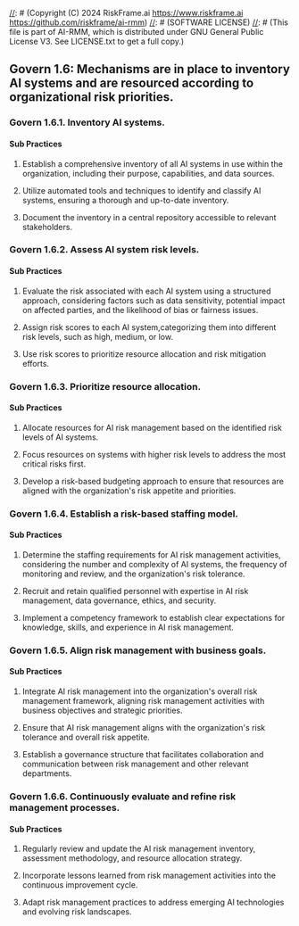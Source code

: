 [//]: # (COPYRIGHT)
[//]: # (RiskFrame.ai - AI Risk Management and Resilience Framework)
[//]: # (Copyright (C) 2024 RiskFrame.ai https://www.riskframe.ai https://github.com/riskframe/ai-rmm)
[//]: # (SOFTWARE LICENSE)
[//]: # (This file is part of AI-RMM, which is distributed under GNU General Public License V3. See LICENSE.txt to get a full copy.)
    
## Govern 1.6: Mechanisms are in place to inventory AI systems and are resourced according to organizational risk priorities.

### Govern 1.6.1. Inventory AI systems.

#### Sub Practices

1. Establish a comprehensive inventory of all AI systems in use within the organization, including their purpose, capabilities, and data sources.

2. Utilize automated tools and techniques to identify and classify AI systems, ensuring a thorough and up-to-date inventory.

3. Document the inventory in a central repository accessible to relevant stakeholders.

### Govern 1.6.2. Assess AI system risk levels.

#### Sub Practices

1. Evaluate the risk associated with each AI system using a structured approach, considering factors such as data sensitivity, potential impact on affected parties, and the likelihood of bias or fairness issues.

2. Assign risk scores to each AI system,categorizing them into different risk levels, such as high, medium, or low.

3. Use risk scores to prioritize resource allocation and risk mitigation efforts.

### Govern 1.6.3. Prioritize resource allocation.

#### Sub Practices

1. Allocate resources for AI risk management based on the identified risk levels of AI systems.

2. Focus resources on systems with higher risk levels to address the most critical risks first.

3. Develop a risk-based budgeting approach to ensure that resources are aligned with the organization's risk appetite and priorities.

### Govern 1.6.4. Establish a risk-based staffing model.

#### Sub Practices

1. Determine the staffing requirements for AI risk management activities, considering the number and complexity of AI systems, the frequency of monitoring and review, and the organization's risk tolerance.

2. Recruit and retain qualified personnel with expertise in AI risk management, data governance, ethics, and security.

3. Implement a competency framework to establish clear expectations for knowledge, skills, and experience in AI risk management.

### Govern 1.6.5. Align risk management with business goals.

#### Sub Practices

1. Integrate AI risk management into the organization's overall risk management framework, aligning risk management activities with business objectives and strategic priorities.

2. Ensure that AI risk management aligns with the organization's risk tolerance and overall risk appetite.

3. Establish a governance structure that facilitates collaboration and communication between risk management and other relevant departments.

### Govern 1.6.6. Continuously evaluate and refine risk management processes.

#### Sub Practices

1. Regularly review and update the AI risk management inventory, assessment methodology, and resource allocation strategy.

2. Incorporate lessons learned from risk management activities into the continuous improvement cycle.

3. Adapt risk management practices to address emerging AI technologies and evolving risk landscapes.

